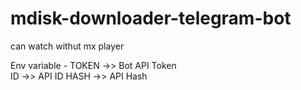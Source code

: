 # mdisk-downloader-telegram-bot

can watch withut mx player

Env variable - TOKEN ->> Bot API Token  
               ID ->> API ID
               HASH ->> API Hash
